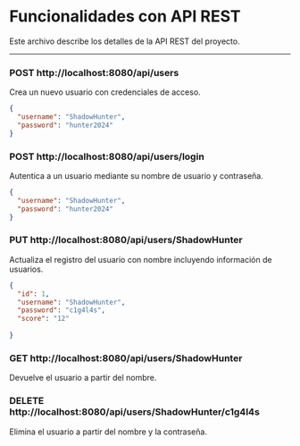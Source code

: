 # Funcionalidades con API REST
Este archivo describe los detalles de la API REST del proyecto.

---

### POST http://localhost:8080/api/users
Crea un nuevo usuario con credenciales de acceso.

```json
{
  "username": "ShadowHunter",
  "password": "hunter2024"
}
```

### POST http://localhost:8080/api/users/login
Autentica a un usuario mediante su nombre de usuario y contraseña.
```json
{
  "username": "ShadowHunter",
  "password": "hunter2024"
}
```

### PUT http://localhost:8080/api/users/ShadowHunter
Actualiza el registro del usuario con nombre incluyendo información de usuarios.

```json
{
  "id": 1,
  "username": "ShadowHunter",
  "password": "c1g4l4s",
  "score": "12"
  
}
```

### GET http://localhost:8080/api/users/ShadowHunter
Devuelve el usuario a partir del nombre.

### DELETE http://localhost:8080/api/users/ShadowHunter/c1g4l4s
Elimina el usuario a partir del nombre y la contraseña.


